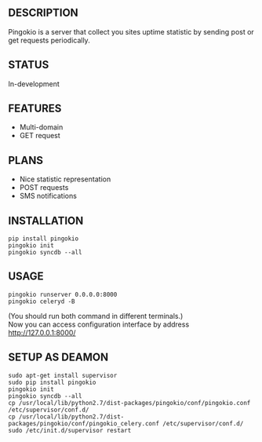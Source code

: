 DESCRIPTION
--------
Pingokio is a server that collect you sites uptime statistic by sending post or get requests periodically.


STATUS
--------
In-development  


FEATURES
--------
* Multi-domain  
* GET request  


PLANS
--------
* Nice statistic representation  
* POST requests  
* SMS notifications  



INSTALLATION
--------
    pip install pingokio  
    pingokio init  
    pingokio syncdb --all  


USAGE
--------
    pingokio runserver 0.0.0.0:8000  
    pingokio celeryd -B  
(You should run both command in different terminals.)  
Now you can access configuration interface by address http://127.0.0.1:8000/  


SETUP AS DEAMON
--------
    sudo apt-get install supervisor
    sudo pip install pingokio
    pingokio init  
    pingokio syncdb --all  
    cp /usr/local/lib/python2.7/dist-packages/pingokio/conf/pingokio.conf /etc/supervisor/conf.d/
    cp /usr/local/lib/python2.7/dist-packages/pingokio/conf/pingokio_celery.conf /etc/supervisor/conf.d/
    sudo /etc/init.d/supervisor restart
